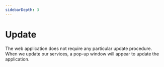 ```yaml
---
sidebarDepth: 3
---
```


# Update

The web application does not require any particular update procedure. When we update our services, a pop-up window will appear to update the application.


